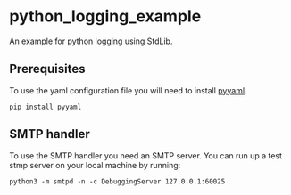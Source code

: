 # python_logging_example

An example for python logging using StdLib.

## Prerequisites

To use the yaml configuration file you will need to install
[pyyaml](https://pypi.org/project/PyYAML/).

``` shell
pip install pyyaml
```

## SMTP handler

To use the SMTP handler you need an SMTP server.
You can run up a test stmp server on your local machine by running:

``` shell
python3 -m smtpd -n -c DebuggingServer 127.0.0.1:60025
```
